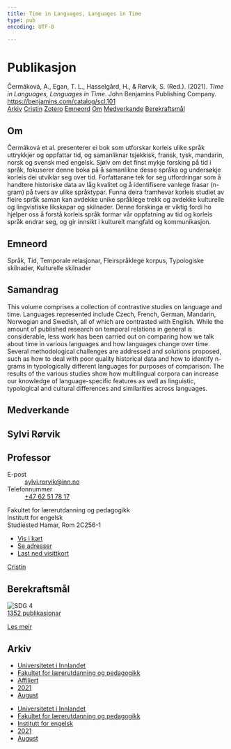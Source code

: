 ```yaml
---
title: Time in Languages, Languages in Time
type: pub
encoding: UTF-8

---
```

<h1>Publikasjon</h1>
<article id="csl-bib-container-JIRE28VG" class="csl-bib-container">
  <div class="csl-bib-body"> <div class="csl-entry">Čermáková, A., Egan, T. L., Hasselgård, H., &#38; Rørvik, S. (Red.). (2021). <i>Time in Languages, Languages in Time</i>. John Benjamins Publishing Company. <a href="https://benjamins.com/catalog/scl.101">https://benjamins.com/catalog/scl.101</a></div> </div>
  <div class="csl-bib-buttons">
    <a href="#taxonomy-article-JIRE28VG" alt="archive" class="csl-bib-button">Arkiv</a>
    <a href="https://app.cristin.no/results/show.jsf?id=1926441" alt="Cristin" class="csl-bib-button">Cristin</a>
    <a href="http://zotero.org/groups/5881554/items/JIRE28VG" alt="Zotero" class="csl-bib-button">Zotero</a>
    <a href="#keywords-article-JIRE28VG" alt="keywords" class="csl-bib-button">Emneord</a>
    <a href="#about-article-JIRE28VG" alt="about_pub" class="csl-bib-button">Om</a>
    <a href="#contributors-article-JIRE28VG" alt="contributors" class="csl-bib-button">Medverkande</a>
    <a href="#sdg-article-JIRE28VG" alt="sdg" class="csl-bib-button">Berekraftsmål</a>
  </div>
  <div id="csl-bib-meta-container-JIRE28VG"></div>
</article>
<div id="csl-bib-meta-JIRE28VG" class="csl-bib-meta">
  <article id="about-article-JIRE28VG" class="about_pub-article">
    <h1>Om</h1>
    Čermáková et al. presenterer ei bok som utforskar korleis ulike språk uttrykkjer og oppfattar tid, og samanliknar tsjekkisk, fransk, tysk, mandarin, norsk og svensk med engelsk. Sjølv om det finst mykje forsking på tid i språk, fokuserer denne boka på å samanlikne desse språka og undersøkje korleis dei utviklar seg over tid. Forfattarane tek for seg utfordringar som å handtere historiske data av låg kvalitet og å identifisere vanlege frasar (n-gram) på tvers av ulike språktypar. Funna deira framhevar korleis studiet av fleire språk saman kan avdekke unike språklege trekk og avdekke kulturelle og lingvistiske likskapar og skilnader. Denne forskinga er viktig fordi ho hjelper oss å forstå korleis språk formar vår oppfatning av tid og korleis språk endrar seg, og gir innsikt i kulturelt mangfald og kommunikasjon.
  </article>
  <article id="keywords-article-JIRE28VG" class="keywords-article">
    <h1>Emneord</h1>
    Språk, Tid, Temporale relasjonar, Fleirspråklege korpus, Typologiske skilnader, Kulturelle skilnader
  </article>
  <article id="abstract-article-JIRE28VG" class="abstract-article">
    <h1>Samandrag</h1>
    This volume comprises a collection of contrastive studies on language and time. Languages represented include Czech, French, German, Mandarin, Norwegian and Swedish, all of which are contrasted with English. While the amount of published research on temporal relations in general is considerable, less work has been carried out on comparing how we talk about time in various languages and how languages change over time. Several methodological challenges are addressed and solutions proposed, such as how to deal with poor quality historical data and how to identify n-grams in typologically different languages for purposes of comparison. The results of the various studies show how multilingual corpora can increase our knowledge of language-specific features as well as linguistic, typological and cultural differences and similarities across languages.
  </article>
  <article id="contributors-article-JIRE28VG" class="contributors-article">
    <h1>Medverkande</h1>
    <div class="personas"> <div class="vrtx-hinn-person-card"> <div class="photo"> <i class="lar la-user-circle missing-person"></i> </div> <div class="info"> <hgroup><h1>Sylvi Rørvik</h1> <h2>Professor</h2> </hgroup><dl> <dt>E-post</dt> <dd> <a href="mailto:sylvi.rorvik@inn.no">sylvi.rorvik@inn.no</a> </dd> <dt>Telefonnummer</dt> <dd><a href="tel:+4762517817"> +47 62 51 78 17 </a></dd> </dl> <p> Fakultet for lærerutdanning og pedagogikk<br> Institutt for engelsk<br> Studiested Hamar, Rom 2C256-1 </p> <ul class="vrtx-hinn-links"> <li><a href="https://www.google.com/maps?q=60.79625,11.07386">Vis i kart</a></li> <li><a href="https://www.inn.no/finn-en-ansatt/sylvi-rorvik.html#vrtx-hinn-addresses">Se adresser</a></li> <li><a href="https://www.inn.no/finn-en-ansatt/sylvi-rorvik.html?vrtx=vcf">Last ned visittkort</a></li> </ul> </div> </div> <a href="https://app.cristin.no/persons/show.jsf?id=15685" alt="Cristin URL" class="personas-cristin">Cristin</a> </div>
  </article>
  <article id="sdg-article-JIRE28VG" class="sdg-article">
    <h1>Berekraftsmål</h1>
    <div class="sdg-container"><div id="sdg4" class="sdg">
        <img src="{{< params subfolder >}}images/sdg/sdg04_nn.png" class="image" alt="SDG 4">
        <div class="sdg-overlay">
          <a href="/nn/archive/?key=?sdg=4#archive" class="sdg-publication-count"><span>1352</span> publikasjonar</a>
          <p><a href="https://fn.no/om-fn/fns-baerekraftsmaal/god-utdanning?lang=nno-NO" class="sdg-read-more">Les meir</a></p>
        </div>
      </div></div>
  </article>
  <article id="taxonomy-article-JIRE28VG" class="taxonomy-article">
    <h1>Arkiv</h1>
    <ul>
      <li>
        <a href="/nn/archive/?key=3DCRN523">Universitetet i Innlandet</a>
      </li>
      <li>
        <a href="/nn/archive/?key=WYNZA47F">Fakultet for lærerutdanning og pedagogikk</a>
      </li>
      <li>
        <a href="/nn/archive/?key=2ZAN5K7T">Affiliert</a>
      </li>
      <li>
        <a href="/nn/archive/?key=IKH28CUV">2021</a>
      </li>
      <li>
        <a href="/nn/archive/?key=K4V2WA9B">August</a>
      </li>
    </ul>
    <ul>
      <li>
        <a href="/nn/archive/?key=3DCRN523">Universitetet i Innlandet</a>
      </li>
      <li>
        <a href="/nn/archive/?key=WYNZA47F">Fakultet for lærerutdanning og pedagogikk</a>
      </li>
      <li>
        <a href="/nn/archive/?key=THSB4HN9">Institutt for engelsk</a>
      </li>
      <li>
        <a href="/nn/archive/?key=T7HNSHUG">2021</a>
      </li>
      <li>
        <a href="/nn/archive/?key=NYAYLL3G">August</a>
      </li>
    </ul>
  </article>
</div>
